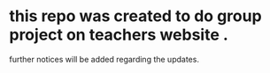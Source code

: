 # this repo was created to do group project on teachers website .
further notices will be added regarding the updates.